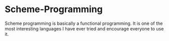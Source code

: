 # Scheme-Programming
Scheme programming is basically a functional programming.
It is one of the most interesting languages I have ever tried and encourage everyone to use it.
